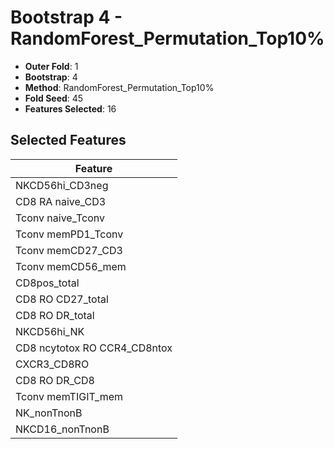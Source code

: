 # Bootstrap 4 - RandomForest_Permutation_Top10%

- **Outer Fold**: 1
- **Bootstrap**: 4
- **Method**: RandomForest_Permutation_Top10%
- **Fold Seed**: 45
- **Features Selected**: 16

## Selected Features

| Feature |
|---------|
| NKCD56hi_CD3neg |
| CD8 RA naive_CD3 |
| Tconv naive_Tconv |
| Tconv memPD1_Tconv |
| Tconv memCD27_CD3 |
| Tconv memCD56_mem |
| CD8pos_total |
| CD8 RO CD27_total |
| CD8 RO DR_total |
| NKCD56hi_NK |
| CD8 ncytotox RO CCR4_CD8ntox |
| CXCR3_CD8RO |
| CD8 RO DR_CD8 |
| Tconv memTIGIT_mem |
| NK_nonTnonB |
| NKCD16_nonTnonB |
